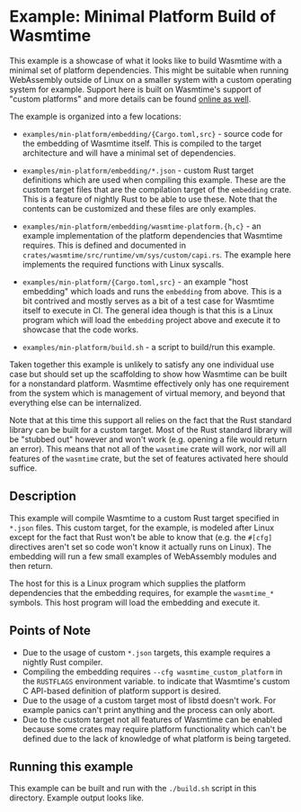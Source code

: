 # Example: Minimal Platform Build of Wasmtime

This example is a showcase of what it looks like to build Wasmtime with a
minimal set of platform dependencies. This might be suitable when running
WebAssembly outside of Linux on a smaller system with a custom operating system
for example. Support here is built on Wasmtime's support of "custom platforms"
and more details can be found
[online as well](https://docs.wasmtime.dev/examples-minimal.html).

The example is organized into a few locations:

-   `examples/min-platform/embedding/{Cargo.toml,src}` - source code for the
    embedding of Wasmtime itself. This is compiled to the target architecture
    and will have a minimal set of dependencies.

-   `examples/min-platform/embedding/*.json` - custom Rust target definitions
    which are used when compiling this example. These are the custom target
    files that are the compilation target of the `embedding` crate. This is a
    feature of nightly Rust to be able to use these. Note that the contents can
    be customized and these files are only examples.

-   `examples/min-platform/embedding/wasmtime-platform.{h,c}` - an example
    implementation of the platform dependencies that Wasmtime requires. This is
    defined and documented in
    `crates/wasmtime/src/runtime/vm/sys/custom/capi.rs`. The example here
    implements the required functions with Linux syscalls.

-   `examples/min-platform/{Cargo.toml,src}` - an example "host embedding" which
    loads and runs the `embedding` from above. This is a bit contrived and
    mostly serves as a bit of a test case for Wasmtime itself to execute in CI.
    The general idea though is that this is a Linux program which will load the
    `embedding` project above and execute it to showcase that the code works.

-   `examples/min-platform/build.sh` - a script to build/run this example.

Taken together this example is unlikely to satisfy any one individual use case
but should set up the scaffolding to show how Wasmtime can be built for a
nonstandard platform. Wasmtime effectively only has one requirement from the
system which is management of virtual memory, and beyond that everything else
can be internalized.

Note that at this time this support all relies on the fact that the Rust
standard library can be built for a custom target. Most of the Rust standard
library will be "stubbed out" however and won't work (e.g. opening a file would
return an error). This means that not all of the `wasmtime` crate will work, nor
will all features of the `wasmtime` crate, but the set of features activated
here should suffice.

## Description

This example will compile Wasmtime to a custom Rust target specified in `*.json`
files. This custom target, for the example, is modeled after Linux except for
the fact that Rust won't be able to know that (e.g. the `#[cfg]` directives
aren't set so code won't know it actually runs on Linux). The embedding will run
a few small examples of WebAssembly modules and then return.

The host for this is a Linux program which supplies the platform dependencies
that the embedding requires, for example the `wasmtime_*` symbols. This host
program will load the embedding and execute it.

## Points of Note

-   Due to the usage of custom `*.json` targets, this example requires a nightly
    Rust compiler.
-   Compiling the embedding requires `--cfg wasmtime_custom_platform` in the
    `RUSTFLAGS` environment variable. to indicate that Wasmtime's custom C
    API-based definition of platform support is desired.
-   Due to the usage of a custom target most of libstd doesn't work. For example
    panics can't print anything and the process can only abort.
-   Due to the custom target not all features of Wasmtime can be enabled because
    some crates may require platform functionality which can't be defined due to
    the lack of knowledge of what platform is being targeted.

## Running this example

This example can be built and run with the `./build.sh` script in this
directory. Example output looks like.
